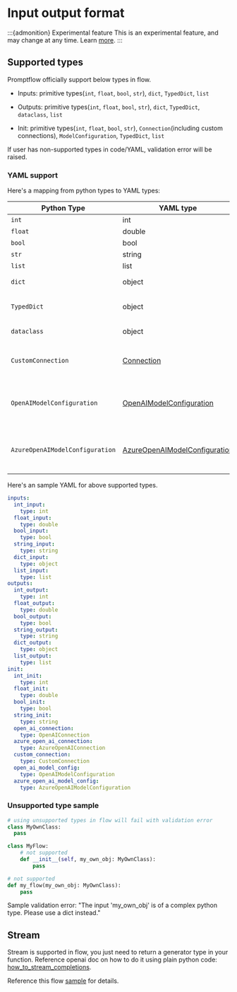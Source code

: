 # Input output format

:::{admonition} Experimental feature
This is an experimental feature, and may change at any time. Learn [more](../faq.md#stable-vs-experimental).
:::

## Supported types

Promptflow officially support below types in flow.

- Inputs: primitive types(`int`, `float`, `bool`, `str`), `dict`, `TypedDict`, `list`

- Outputs: primitive types(`int`, `float`, `bool`, `str`), `dict`, `TypedDict`, `dataclass`, `list`

- Init: primitive types(`int`, `float`, `bool`, `str`), `Connection`(including custom connections), `ModelConfiguration`, `TypedDict`, `list`

If user has non-supported types in code/YAML, validation error will be raised.

### YAML support

Here's a mapping from python types to YAML types:

Python Type                     | YAML type                                                                        | Description
--------------------------------|----------------------------------------------------------------------------------|----------------------------------------------------
`int`                           | int                                                                              | Integer type
`float`                         | double                                                                           | Double type
`bool`                          | bool                                                                             | Boolean type
`str`                           | string                                                                           | String type
`list`                          | list                                                                             | List type
`dict`                          | object                                                                           | Dictionary type
`TypedDict`                     | object                                                                           | Typed dictionary type
`dataclass`                     | object                                                                           | Data class type
`CustomConnection`              | [Connection](../../concepts/concept-connections.md)                              | Connection type, will be handled specially
`OpenAIModelConfiguration`      | [OpenAIModelConfiguration](./model-config.md#openaimodelconfiguration)           | Model configuration type, will be handled specially
`AzureOpenAIModelConfiguration` | [AzureOpenAIModelConfiguration](./model-config.md#azureopenaimodelconfiguration) | Model configuration type, will be handled specially

Here's an sample YAML for above supported types.

```yaml
inputs:
  int_input:
    type: int
  float_input:
    type: double
  bool_input:
    type: bool
  string_input:
    type: string
  dict_input:
    type: object
  list_input:
    type: list
outputs:
  int_output:
    type: int
  float_output:
    type: double
  bool_output:
    type: bool
  string_output:
    type: string
  dict_output:
    type: object
  list_output:
    type: list
init:
  int_init:
    type: int
  float_init:
    type: double
  bool_init:
    type: bool
  string_init:
    type: string
  open_ai_connection:
    type: OpenAIConnection
  azure_open_ai_connection:
    type: AzureOpenAIConnection
  custom_connection:
    type: CustomConnection
  open_ai_model_config:
    type: OpenAIModelConfiguration
  azure_open_ai_model_config:
    type: AzureOpenAIModelConfiguration
```

### Unsupported type sample

```python
# using unsupported types in flow will fail with validation error
class MyOwnClass:
  pass

class MyFlow:
    # not supported
    def __init__(self, my_own_obj: MyOwnClass):
        pass

# not supported
def my_flow(my_own_obj: MyOwnClass):
    pass
```

Sample validation error: "The input 'my_own_obj' is of a complex python type. Please use a dict instead."

## Stream

Stream is supported in flow, you just need to return a generator type in your function.
Reference openai doc on how to do it using plain python code: [how_to_stream_completions](https://cookbook.openai.com/examples/how_to_stream_completions).

Reference this flow [sample](../../tutorials/chat-stream-with-flex-flow.ipynb) for details.
